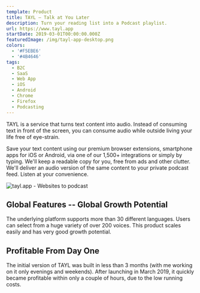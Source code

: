 ```yaml
---
template: Product
title: TAYL — Talk at You Later
description: Turn your reading list into a Podcast playlist.
url: https://www.tayl.app
startDate: 2019-03-01T00:00:00.000Z
featuredImage: /img/tayl-app-desktop.png
colors:
  - '#F5EBE6'
  - '#4B4646'
tags:
  - B2C
  - SaaS
  - Web App
  - iOS
  - Android
  - Chrome
  - Firefox
  - Podcasting
---
```


TAYL is a service that turns text content into audio. Instead of consuming text in front of the screen, you can consume audio while outside living your life free of eye-strain.

Save your text content using our premium browser extensions, smartphone apps for iOS or Android, via one of our 1,500+ integrations or simply by typing. We'll keep a readable copy for you, free from ads and other clutter. We'll deliver an audio version of the same content to your private podcast feed. Listen at your convenience.

![tayl.app - Websites to podcast](/img/tayl-app-desktop.png)

## Global Features -- Global Growth Potential

The underlying platform supports more than 30 different languages. Users can select from a huge variety of over 200 voices. This product scales easily and has very good growth potential.

## Profitable From Day One

The initial version of TAYL was built in less than 3 months (with me working on it only evenings and weekends). After launching in March 2019, it quickly became profitable within only a couple of hours, due to the low running costs.
